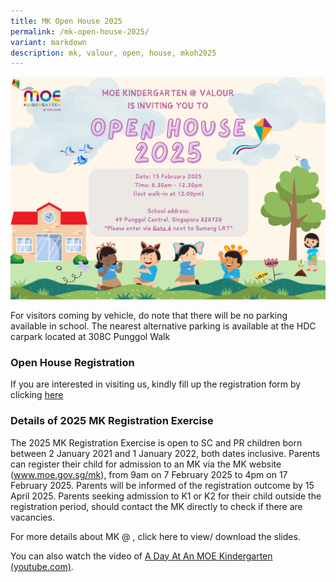 ```yaml
---
title: MK Open House 2025
permalink: /mk-open-house-2025/
variant: markdown
description: mk, valour, open, house, mkoh2025
---
```

![Mk Open House 2025](/images/mkoh2025poster.png)

For visitors coming by vehicle, do note that there will be no parking available in school. The nearest alternative parking is available at the HDC carpark located at 308C Punggol Walk

### Open House Registration
If you are interested in visiting us, kindly fill up the registration form by clicking [here](https://form.gov.sg/67440d2352ba8c426f31566e)


### Details of 2025 MK Registration Exercise
The 2025 MK Registration Exercise is open to SC and PR children born between 2 January 2021 and 1 January 2022, both dates inclusive. Parents can register their child for admission to an MK via the MK website (www.moe.gov.sg/mk), from 9am on 7 February 2025 to 4pm on 17 February 2025. Parents will be informed of the registration outcome by 15 April 2025. Parents seeking admission to K1 or K2 for their child outside the registration period, should contact the MK directly to check if there are vacancies.

For more details about MK @ , click here to view/ download the slides.

You can also watch the video of [A Day At An MOE Kindergarten (youtube.com)](https://www.youtube.com/watch?v=QXvV21a-TqE&feature=youtu.be). 